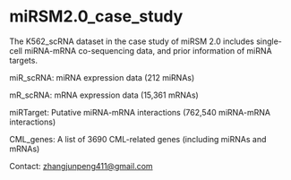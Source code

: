 # miRSM2.0_case_study
The K562_scRNA dataset in the case study of miRSM 2.0 includes single-cell miRNA-mRNA co-sequencing data, and prior information of miRNA targets.

miR_scRNA: miRNA expression data (212 miRNAs)

mR_scRNA: mRNA expression data (15,361 mRNAs)

miRTarget: Putative miRNA-mRNA interactions (762,540 miRNA-mRNA interactions)

CML_genes: A list of 3690 CML-related genes (including miRNAs and mRNAs)

Contact: zhangjunpeng411@gmail.com
